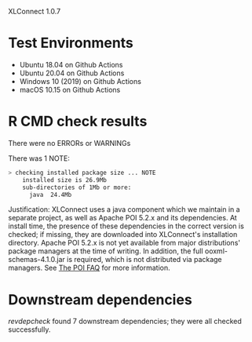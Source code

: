 XLConnect 1.0.7
# Test Environments

* Ubuntu 18.04 on Github Actions
* Ubuntu 20.04 on Github Actions
* Windows 10 (2019) on Github Actions
* macOS 10.15 on Github Actions

# R CMD check results

There were no ERRORs or WARNINGs

There was 1 NOTE:

```sh
> checking installed package size ... NOTE
    installed size is 26.9Mb
    sub-directories of 1Mb or more:
      java  24.4Mb
```

Justification: XLConnect uses a java component which we maintain in a separate project, as well as Apache POI 5.2.x and its dependencies. At install time, the presence of these dependencies in the correct version is checked; if missing, they are downloaded into XLConnect's installation directory. Apache POI 5.2.x is not yet available from major distributions' package managers at the time of writing. In addition, the full ooxml-schemas-4.1.0.jar is required, which is not distributed via package managers. See [The POI FAQ](https://poi.apache.org/help/faq.html#faq-N10109) for more information.

# Downstream dependencies

_revdepcheck_ found 7 downstream dependencies; they were all checked successfully.
